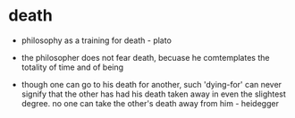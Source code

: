 # death

- philosophy as a training for death - plato

- the philosopher does not fear death, becuase he comtemplates the totality of time and of being

- though one can go to his death for another, such 'dying-for' can never signify
  that the other has had his death taken away in even the slightest degree. no
  one can take the other's death away from him - heidegger
